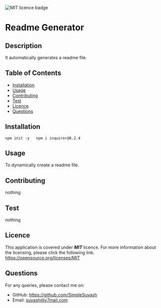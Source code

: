 ![MIT licence badge](https://img.shields.io/badge/License-MIT-yellow.svg)
  
# Readme Generator 

## Description

 It automatically generates a readme file.

## Table of Contents

- [Installation](#installation)
- [Usage](#usage)
- [Contributing](#contributing)
- [Test](#test)
- [Licence](#licence)
- [Questions](#questions)

## Installation

    npm init -y   npm i inquirer@8.2.4

## Usage

 To dynamically create a readme file.

## Contributing

 nothing

## Test

nothing

## Licence

This application is covered under ***MIT*** licence. For more information about the licensing, please click the following link.     
<https://opensource.org/licenses/MIT>
  

## Questions

For any queries, please contact me on:
* GitHub: <https://github.com/SimpleSuyash>
* Email: <suyash@y7mail.com>
    